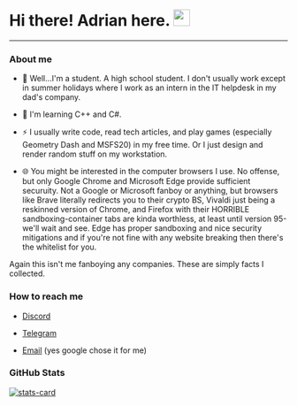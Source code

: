 <h1>
  Hi there! Adrian here.
  <img src="https://media.giphy.com/media/hvRJCLFzcasrR4ia7z/giphy.gif" width="30px"/>
</h1>

---

### About me

- :telescope: Well...I'm a student. A high school student. I don't usually work except in summer holidays where I work as an intern in the IT helpdesk in my dad's company.

- :seedling: I'm learning C++ and C#.

- :zap: I usually write code, read tech articles, and play games (especially Geometry Dash and MSFS20) in my free time. Or I just design and render random stuff on my workstation.

- 🌐 You might be interested in the computer browsers I use. No offense, but only Google Chrome and Microsoft Edge provide sufficient securuity. Not a Google or Microsoft fanboy or anything, but browsers like Brave literally redirects you to their crypto BS, Vivaldi just being a reskinned version of Chrome, and Firefox with their HORRIBLE sandboxing-container tabs are kinda worthless, at least until version 95-we'll wait and see. Edge has proper sandboxing and nice security mitigations and if you're not fine with any website breaking then there's the whitelist for you.

Again this isn't me fanboying any companies. These are simply facts I collected.

### How to reach me

- [Discord](https://discordapp.com/users/717255311060238387)

- [Telegram](https://t.me/simplyadrian)

- [Email](icorei783@gmail.com) (yes google chose it for me)

### GitHub Stats

[![stats-card](https://kasroudra-stats-card.herokuapp.com/svg?user=potatalyx&theme=dark)](https://github.com/KasRoudra/stats-card)
